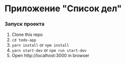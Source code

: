 # Приложение "Список дел"
### Запуск проекта

1. Clone this repo
2. `cd todo-app`
3. `yarn install` or `npm install` 
4. `yarn start-dev` or `npm run start-dev`
5. Open http://localhost:3000 in browser
